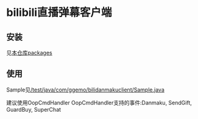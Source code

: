 # bilibili直播弹幕客户端
## 安装
见[本仓库packages](https://github.com/HHHHhgqcdxhg/bili-danmaku-client/packages)    

## 使用
Sample见[/test/java/com/ggemo/bilidanmakuclient/Sample.java](https://github.com/HHHHhgqcdxhg/bili-danmaku-client/blob/master/src/test/java/com/ggemo/bilidanmakuclient/Sample.java)  

建议使用OopCmdHandler
OopCmdHandler支持的事件:Danmaku, SendGift, GuardBuy, SuperChat  